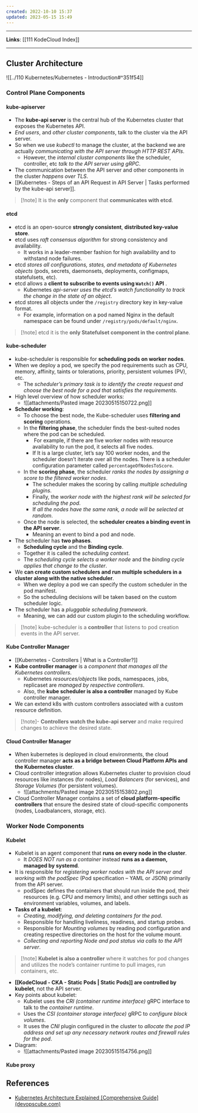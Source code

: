 ```yaml
---
created: 2022-10-10 15:37
updated: 2023-05-15 15:49
---
```

---
**Links**: [[111 KodeCloud Index]]

---
## Cluster Architecture
![[../110 Kubernetes/Kubernetes - Introduction#^351f54]]

### Control Plane Components
#### kube-apiserver
- The **kube-api server** is the central hub of the Kubernetes cluster that exposes the Kubernetes API.
- *End users*, and *other cluster components*, talk to the cluster via the API server.
- So when we use *kubectl* to manage the cluster, at the backend we are actually *communicating with the API server through HTTP REST APIs*. 
	- However, the *internal cluster components* like the scheduler, controller, etc *talk to the API server using gRPC*.
- The communication between the API server and other components in the cluster *happens over TLS*.
- [[Kubernetes - Steps of an API Request in API Server | Tasks performed by the kube-api server]].

> [!note] It is the **only** component that **communicates with etcd**.

#### etcd
- etcd is an open-source **strongly consistent**, **distributed key-value store**.
- etcd uses *raft consensus algorithm* for strong consistency and availability. 
	- It works in a leader-member fashion for high availability and to withstand node failures.
- etcd *stores all configurations, states, and metadata of Kubernetes objects* (pods, secrets, daemonsets, deployments, configmaps, statefulsets, etc).
- etcd allows a **client to subscribe to events using `Watch()` API** . 
	- Kubernetes *api-server uses the etcd’s watch functionality to track the change in the state of an object*.
- etcd stores all objects under the `/registry` directory key in key-value format. 
	- For example, information on a pod named Nginx in the default namespace can be found under `/registry/pods/default/nginx`.

> [!note] etcd it is the **only Statefulset component in the control plane**.

#### kube-scheduler
- kube-scheduler is responsible for **scheduling pods on worker nodes**.
- When we deploy a pod, we specify the pod requirements such as CPU, memory, affinity, taints or tolerations, priority, persistent volumes (PV),  etc. 
	- The *scheduler’s primary task is to identify the create request and choose the best node for a pod that satisfies the requirements*.
- High level overview of how scheduler works:
	- ![[attachments/Pasted image 20230515150722.png]]
- **Scheduler working**:
	- To choose the best node, the Kube-scheduler uses **filtering and scoring** operations.
	- In the **filtering phase**, the scheduler finds the best-suited nodes where the pod can be scheduled.
		-  For example, if there are five worker nodes with resource availability to run the pod, it selects all five nodes.
		- If It is a large cluster, let’s say 100 worker nodes, and the scheduler doesn’t iterate over all the nodes. There is a scheduler configuration parameter called `percentageOfNodesToScore`.
	- In the **scoring phase**, the scheduler *ranks the nodes by assigning a score to the filtered worker nodes*. 
		- The scheduler makes the scoring by calling *multiple scheduling plugins*. 
		- Finally, the *worker node with the highest rank will be selected for scheduling the pod*. 
		- If *all the nodes have the same rank, a node will be selected at random*.
	- Once the node is selected, the **scheduler creates a binding event in the API server**. 
		- Meaning an event to bind a pod and node.
- The scheduler has **two phases**. 
	- **Scheduling cycle** and the **Binding cycle**. 
	- Together it is called the *scheduling context*. 
	- The *scheduling cycle selects a worker node* and the *binding cycle applies that change to the cluster*.
- We **can create custom schedulers and run multiple schedulers in a cluster along with the native scheduler**. 
	- When we deploy a pod we can specify the custom scheduler in the pod manifest.
	- So the scheduling decisions will be taken based on the custom scheduler logic.
- The scheduler has a *pluggable scheduling framework*. 
	- Meaning, we can add our custom plugin to the scheduling workflow.

> [!note] kube-scheduler is a **controller** that listens to pod creation events in the API server.

#### Kube Controller Manager
- [[Kubernetes - Controllers | What is a Controller?]]
- **Kube controller manager** is a *component that manages all the Kubernetes controllers*. 
	- Kubernetes *resources/objects* like pods, namespaces, jobs, replicaset are *managed by respective controllers*. 
	- Also, the **kube scheduler is also a controller** managed by Kube controller manager.
- We can extend k8s with custom controllers associated with a custom resource definition.
 
> [!note]- **Controllers watch the kube-api server** and make required changes to achieve the desired state.

#### Cloud Controller Manager
- When kubernetes is deployed in cloud environments, the cloud controller manager **acts as a bridge between Cloud Platform APIs and the Kubernetes cluster**.
- Cloud controller integration allows Kubernetes cluster to provision cloud resources like instances (for nodes), *Load Balancers* (for services), and *Storage Volumes* (for persistent volumes).
	- ![[attachments/Pasted image 20230515153802.png]]
- Cloud Controller Manager contains a set of **cloud platform-specific controllers** that ensure the desired state of cloud-specific components (nodes, Loadbalancers, storage, etc).

### Worker Node Components
#### Kubelet
- Kubelet is an agent component that **runs on every node in the cluster**. 
	- It *DOES NOT run as a container* instead **runs as a daemon, managed by systemd**.
- It is responsible for *registering worker nodes with the API server and working with the podSpec* (Pod specification – YAML or JSON) primarily from the API server.
	- podSpec defines the containers that should run inside the pod, their resources (e.g. CPU and memory limits), and other settings such as environment variables, volumes, and labels.
- **Tasks of a kubelet**:
	- *Creating, modifying, and deleting containers for the pod*.
	- Responsible for handling liveliness, readiness, and startup probes.
	- Responsible for *Mounting volumes* by reading pod configuration and creating respective directories on the host for the volume mount.
	- *Collecting and reporting Node and pod status via calls to the API server*.

> [!note] **Kubelet is also a controller** where it watches for pod changes and utilizes the node’s container runtime to pull images, run containers, etc.

- **[[KodeCloud - CKA - Static Pods | Static Pods]] are controlled by kubelet**, not the API server.
- Key points about kubelet:
	- Kubelet uses the *CRI (container runtime interface)* gRPC interface to talk to the *container runtime*.
	- Uses the *CSI (container storage interface)* gRPC to *configure block volumes*.
	- It uses the *CNI* plugin configured in the cluster to *allocate the pod IP address and set up any necessary network routes and firewall rules for the pod*.
- Diagram:
	- ![[attachments/Pasted image 20230515154756.png]]

#### Kube proxy

## References
- [Kubernetes Architecture Explained [Comprehensive Guide] (devopscube.com)](https://devopscube.com/kubernetes-architecture-explained/)
